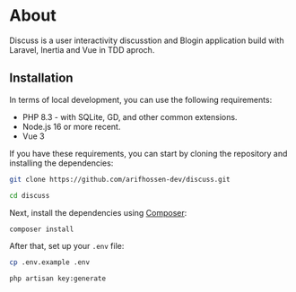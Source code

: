 # About
Discuss is a user interactivity discusstion and Blogin application build with Laravel, Inertia and Vue in TDD aproch.

## Installation
In terms of local development, you can use the following requirements:

- PHP 8.3 - with SQLite, GD, and other common extensions.
- Node.js 16 or more recent.
- Vue 3

If you have these requirements, you can start by cloning the repository and installing the dependencies:

```bash
git clone https://github.com/arifhossen-dev/discuss.git

cd discuss
```
Next, install the dependencies using [Composer](https://getcomposer.org):

```bash
composer install
```

After that, set up your `.env` file:

```bash
cp .env.example .env

php artisan key:generate
```
